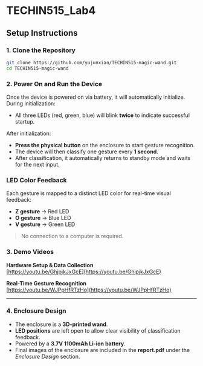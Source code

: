 # TECHIN515_Lab4
## Setup Instructions

### 1. Clone the Repository

```bash
git clone https://github.com/yujunxian/TECHIN515-magic-wand.git
cd TECHIN515-magic-wand
```

### 2. Power On and Run the Device
Once the device is powered on via battery, it will automatically initialize. During initialization:

- All three LEDs (red, green, blue) will blink **twice** to indicate successful startup.

After initialization:

- **Press the physical button** on the enclosure to start gesture recognition.
- The device will then classify one gesture every **1 second**.
- After classification, it automatically returns to standby mode and waits for the next input.

### LED Color Feedback

Each gesture is mapped to a distinct LED color for real-time visual feedback:

- **Z gesture** → Red LED  
- **O gesture** → Blue LED  
- **V gesture** → Green LED

> No connection to a computer is required.  

### 3. Demo Videos

**Hardware Setup & Data Collection**  
[https://youtu.be/GhjpjkJxGcE](https://youtu.be/GhjpjkJxGcE)

**Real-Time Gesture Recognition**  
[https://youtu.be/WJPpHfRTzHo](https://youtu.be/WJPpHfRTzHo)

---

### 4. Enclosure Design

- The enclosure is a **3D-printed wand**.
- **LED positions** are left open to allow clear visibility of classification feedback.
- Powered by a **3.7V 1100mAh Li-ion battery**.
- Final images of the enclosure are included in the **report.pdf** under the *Enclosure Design* section.
